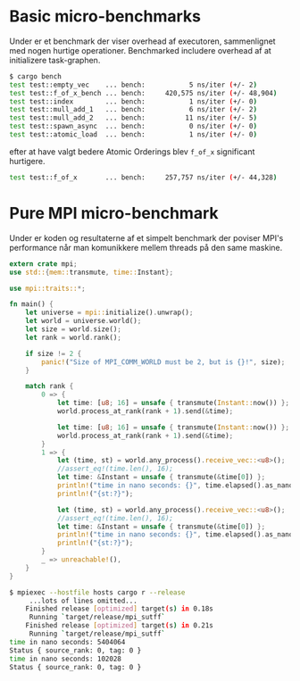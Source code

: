 # Basic micro-benchmarks
Under er et benchmark der viser overhead af executoren, sammenlignet med nogen hurtige operationer.
Benchmarked includere overhead af at initializere task-graphen.
```sh
$ cargo bench
test test::empty_vec    ... bench:           5 ns/iter (+/- 2)
test test::f_of_x_bench ... bench:     420,575 ns/iter (+/- 48,904)
test test::index        ... bench:           1 ns/iter (+/- 0)
test test::mull_add_1   ... bench:           6 ns/iter (+/- 2)
test test::mull_add_2   ... bench:          11 ns/iter (+/- 5)
test test::spawn_async  ... bench:           0 ns/iter (+/- 0)
test test::atomic_load  ... bench:           1 ns/iter (+/- 0)
```

efter at have valgt bedere Atomic Orderings blev `f_of_x` significant hurtigere.
```sh
test test::f_of_x       ... bench:     257,757 ns/iter (+/- 44,328)
```

# Pure MPI micro-benchmark
Under er koden og resultaterne af et simpelt benchmark der poviser MPI's performance når man komunikkere mellem threads på den same maskine.

```rust
extern crate mpi;
use std::{mem::transmute, time::Instant};

use mpi::traits::*;

fn main() {
    let universe = mpi::initialize().unwrap();
    let world = universe.world();
    let size = world.size();
    let rank = world.rank();

    if size != 2 {
        panic!("Size of MPI_COMM_WORLD must be 2, but is {}!", size);
    }

    match rank {
        0 => {
            let time: [u8; 16] = unsafe { transmute(Instant::now()) };
            world.process_at_rank(rank + 1).send(&time);

            let time: [u8; 16] = unsafe { transmute(Instant::now()) };
            world.process_at_rank(rank + 1).send(&time);
        }
        1 => {
            let (time, st) = world.any_process().receive_vec::<u8>();
            //assert_eq!(time.len(), 16);
            let time: &Instant = unsafe { transmute(&time[0]) };
            println!("time in nano seconds: {}", time.elapsed().as_nanos());
            println!("{st:?}");

            let (time, st) = world.any_process().receive_vec::<u8>();
            //assert_eq!(time.len(), 16);
            let time: &Instant = unsafe { transmute(&time[0]) };
            println!("time in nano seconds: {}", time.elapsed().as_nanos());
            println!("{st:?}");
        }
        _ => unreachable!(),
    }
}
```

```sh
$ mpiexec --hostfile hosts cargo r --release
     ...lots of lines omitted...
    Finished release [optimized] target(s) in 0.18s
     Running `target/release/mpi_sutff`
    Finished release [optimized] target(s) in 0.21s
     Running `target/release/mpi_sutff`
time in nano seconds: 5404064
Status { source_rank: 0, tag: 0 }
time in nano seconds: 102028
Status { source_rank: 0, tag: 0 }
```